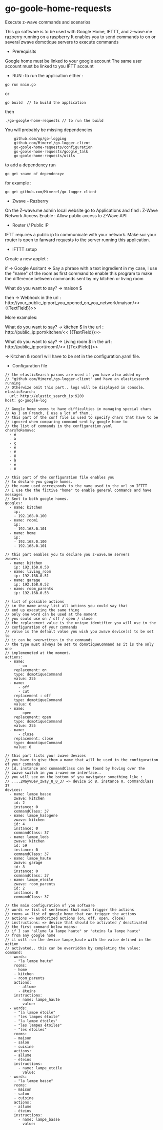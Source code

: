 # go-goole-home-requests
Execute z-wave commands and scenarios

This go software is to be used with Google Home, IFTTT, and z-wave.me razberry running on a raspberry
It enables you to send commands to on or several zwave domotique servers to execute commands

* Prerequisits

Google home must be linked to your google account
The same user account must be linked to you IFTT account

* RUN : to run the application either : 
```
go run main.go
```
or
```
go build  // to build the application
```
then 
```
./go-google-home-requests // to run the build
```

You will probably be missing dependencies
```
	github.com/op/go-logging
	github.com/Mimerel/go-logger-client
	go-goole-home-requests/configuration
	go-goole-home-requests/google_talk
	go-goole-home-requests/utils
```

to add a dependency run 

```
go get <name of dependency>
```

for example : 
```
go get github.com/Mimerel/go-logger-client
```



* Zwave - Razberry


On the Z-wave.me admin local website 
go to  Applications and find : Z-Wave Network Access
Enable : Allow public access to Z-Wave API

* Router // Public IP

IFTT requires a public ip to communicate with your network.
Make sur your router is open to farward requests to the server running this application.

* IFTTT setup

Create a new applet :

if -> Google Assitant => Say a phrase with a text ingredient
in my case, I use the "name" of the room as first command to enable this program
to make the difference between commands sent by my kitchen or living room

What do you want to say? -> maison $

then -> Webhook
in the url : http://your_public_ip:port_you_opened_on_you_network/maison/<< {{TextField}}>>

More examples:


What do you want to say? -> kitchen $
in the url : http://public_ip:port/kitchen/<< {{TextField}}>>

What do you want to say? -> Living room $
in the url : http://public_ip:port/room1/<< {{TextField}}>>

=> Kitchen & room1 will have to be set in the configuration.yaml file.

* Configuration file

```
// the elasticSearch params are used if you have also added my
// "github.com/Mimerel/go-logger-client" and have an elasticsearch running
// Otherwize omit this part.. logs will be displayed in console.
elasticSearch:
  url: http://elastic_search_ip:9200
host: go-google-log

// Google home seems to have difficulties in managing special chars
// As I am French, I use a lot of them..
// this part of the conf file is used to specify chars that have to be
// ignored when comparing command sent by google home to 
// the list of commands in the configuration.yaml
charsToRemove:
  - é
  - à
  - ç
  - è
  - ê
  - ö
  - à
  - ë
  - ô
  
// this part of the configuration file enables you
// to declare you google homes.
// the name used corresponds to the name used in the url on IFTTT
// I use the the fictive "home" to enable general commands and have messages
// Sent to both google homes.
googles:
  - name: kitchen
    ip:
    - 192.168.0.100
  - name: room1
    ip:
    - 192.168.0.101
  - name: home
    ip:
    - 192.168.0.100
    - 192.168.0.101
    
// this part enables you to declare you z-wave.me servers    
zwaves:
  - name: kitchen
    ip: 192.168.0.50
  - name: living_room
    ip: 192.168.0.51
  - name: garage
    ip: 192.168.0.52
  - name: room_parents
    ip: 192.168.0.53
    
// list of possible actions
// in the name array list all actions you could say that 
// end up executing the same thing
// only one word can be used at the moment
// you could use on / off / open / close
// the replacement value is the unique identifier you will use in the 
// configuration of your commands
// value is the default value you wish you zwave device(s) to be set to
// it can be overwritten in the commands 
// the type must always be set to domotiqueCommand as it is the only one 
// implemeneted at the moment.    
actions:
  - name:
      - on
    replacement: on
    type: domotiqueCommand
    value: 255
  - name:
      - off
      - cut
    replacement : off
    type: domotiqueCommand
    value: 0
  - name:
      - open
    replacement: open
    type: domotiqueCommand
    value: 255
  - name:
      - close
    replacement: close
    type: domotiqueCommand
    value: 0
    
// this part lists your zwave devices
// you have to give them a name that will be used in the configuration of your commands
// id, instance and commandClass can be found by hoving over the
// zwave switch in you z-wave me interface..
// you will see on the bottom of you navigator something like : 
// ....ZWayVDev_zway_8_0_37 => device id 8, instance 0, commandClass 37    
devices:
  - name: lampe_basse
    zwave: kitchen
    id: 2
    instance: 0
    commandClass: 37
  - name: lampe_halogene
    zwave: kitchen
    id: 4
    instance: 0
    commandClass: 37
  - name: lampe_leds
    zwave: kitchen
    id: 59
    instance: 0
    commandClass: 37
  - name: lampe_haute
    zwave: garage
    id: 8
    instance: 0
    commandClass: 37
  - name: lampe_etoile
    zwave: room_parents
    id: 2
    instance: 0
    commandClass: 37

// the main configuration of you software
// words => list of sentences that must trigger the actions
// rooms => list of google home that can trigger the actions
// actions => authorized actions (on, off, open, close)
// instructions: => device that should be activated / deactivated
// the first command below means:
// if I say "allume la lampe haute" or "eteins la lampe haute"
// from any google home
// it will run the device lampe_haute with the value defined in the action
// activated.. this can be overridden by completing the value: 
command:
  - words:
    - "la lampe haute"
    rooms:
    - home
    - kitchen
    - room_parents
    actions:
      - allume
      - éteins
    instructions:
      - name: lampe_haute
        value: 
  - words:
    - "la lampe étoile"
    - "les lampes étoile"
    - "la lampe étoiles"
    - "les lampes étoiles"
    - "les étoiles"
    rooms:
    - maison
    - salon
    - cuisine
    actions:
    - allume
    - éteins
    instructions:
      - name: lampe_etoile
        value: 
  - words:
    - "la lampe basse"
    rooms:
    - maison
    - salon
    - cuisine
    actions:
    - allume
    - éteins
    instructions:
      - name: lampe_basse
        value:
```